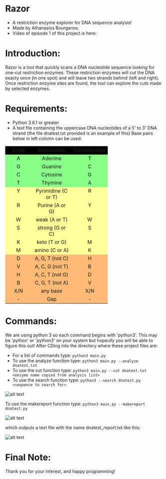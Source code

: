 # Razor
- A restriction enzyme explorer for DNA sequence analysis! 
- Made by Athanasios Bourganos. 
- Video of episode 1 of this project is here: 

# Introduction:
Razor is a tool that quickly scans a DNA nucleotide sequence looking for one-cut restriction enzymes. These restriction enzymes will cut the DNA exacty once (in one spot) and will leave two strands behind (left and right). Once restriction enzyme sites are found, the tool can explore the cuts made by selected enzymes.

# Requirements:
- Python 3.6.1 or greater
- A text file containing the uppercase DNA nucleotides of a 5' to 3' DNA strand (the file dnatest.txt provided is an example of this)
Base pairs below in left colomn can be used:
<table>
      <tbody>
            <tr>
             <td width="69" valign="top" bgcolor="#000000" class="red"><center class="style2">
              <b>Code</b>
             </center></td>
             <td width="112" valign="top" bgcolor="#000000" class="red"><center class="style1">
              <span class="red"><b>Represents</b></span>
             </center></td>
             <td width="85" valign="top" bgcolor="#000000" class="red"><center class="style1">
              <b>Complement</b>
             </center></td>
            </tr>
            <tr>
             <td bgcolor="#88FF88" valign="top"><center>
             A<br />             
             </center></td>
             <td bgcolor="#88FF88" valign="top"><center>
             Adenine
             </center></td>
             <td bgcolor="#88FF88" valign="top"><center>
             T<br />             
             </center></td>
            </tr>
            <tr>
             <td bgcolor="#88FF88" valign="top"><center>
             G<br />             
             </center></td>
             <td bgcolor="#88FF88" valign="top"><center>
             Guanine
             </center></td>
             <td bgcolor="#88FF88" valign="top"><center>
             C<br />             
             </center></td>
            </tr>
            <tr>
             <td bgcolor="#88FF88" valign="top"><center>
             C<br />             
             </center></td>
             <td bgcolor="#88FF88" valign="top"><center>
             Cytosine
             </center></td>
             <td bgcolor="#88FF88" valign="top"><center>
             G<br />             
             </center></td>
            </tr>
            <tr>
             <td bgcolor="#88FF88" valign="top"><center>
             T<br />             
             </center></td>
             <td bgcolor="#88FF88" valign="top"><center>
             Thymine
             </center></td>
             <td bgcolor="#88FF88" valign="top"><center>
             A<br />             
             </center></td>
            </tr>
            <tr>
             <td bgcolor="#FFFF99" valign="top"><center>
             Y<br />             
             </center></td>
             <td bgcolor="#FFFF99" valign="top"><center>
              Pyrimidine (C or T)<br />             
             </center></td>
             <td bgcolor="#FFFF99" valign="top"><center>
             R<br />             
             </center></td>
            </tr>
            <tr>
             <td bgcolor="#FFFF99" valign="top"><center>
             R<br />             
             </center></td>
             <td bgcolor="#FFFF99" valign="top"><center>
              Purine (A or G)<br />             
             </center></td>
             <td bgcolor="#FFFF99" valign="top"><center>
             Y<br />             
             </center></td>
            </tr>
            <tr>
             <td bgcolor="#FFFF99" valign="top"><center>
             W<br />             
             </center></td>
             <td bgcolor="#FFFF99" valign="top"><center>
              weak (A or T)<br />             
             </center></td>
             <td bgcolor="#FFFF99" valign="top"><center>
             W<br />             
             </center></td>
            </tr>
            <tr>
             <td bgcolor="#FFFF99" valign="top"><center>
             S<br />             
             </center></td>
             <td bgcolor="#FFFF99" valign="top"><center>
              strong (G or C)<br />             
             </center></td>
             <td bgcolor="#FFFF99" valign="top"><center>
             S<br />             
             </center></td>
            </tr>
            <tr>
             <td bgcolor="#FFFF99" valign="top"><center>
             K<br />             
             </center></td>
             <td bgcolor="#FFFF99" valign="top"><center>
              keto (T or G)<br />             
             </center></td>
             <td bgcolor="#FFFF99" valign="top"><center>
             M<br />             
             </center></td>
            </tr>
            <tr>
             <td bgcolor="#FFFF99" valign="top"><center>
             M<br />             
             </center></td>
             <td bgcolor="#FFFF99" valign="top"><center>
              amino (C or A)<br />             
             </center></td>
             <td bgcolor="#FFFF99" valign="top"><center>
             K<br />             
             </center></td>
            </tr>
            <tr>
             <td bgcolor="#FFBA75" valign="top"><center>
             D<br />             
             </center></td>
             <td bgcolor="#FFBA75" valign="top"><center>
             A, G, T (not C)<br />             
             </center></td>
             <td bgcolor="#FFBA75" valign="top"><center>
             H<br />             
             </center></td>
            </tr>
            <tr>
             <td bgcolor="#FFBA75" valign="top"><center>
             V<br />             
             </center></td>
             <td bgcolor="#FFBA75" valign="top"><center>
             A, C, G (not T)<br />             
             </center></td>
             <td bgcolor="#FFBA75" valign="top"><center>
             B<br />             
             </center></td>
            </tr>
            <tr>
             <td bgcolor="#FFBA75" valign="top"><center>
             H<br />             
             </center></td>
             <td bgcolor="#FFBA75" valign="top"><center>
             A, C, T (not G)<br />             
             </center></td>
             <td bgcolor="#FFBA75" valign="top"><center>
             D<br />             
             </center></td>
            </tr>
            <tr>
             <td bgcolor="#FFBA75" valign="top"><center>
             B<br />             
             </center></td>
             <td bgcolor="#FFBA75" valign="top"><center>
             C, G, T (not A)<br />             
             </center></td>
             <td bgcolor="#FFBA75" valign="top"><center>
             V<br />             
             </center></td>
            </tr>
            <tr>
             <td bgcolor="#FFBA75" valign="top"><center>
             X/N
             </center></td>
             <td bgcolor="#FFBA75" valign="top"><center>
             any base 
             </center></td>
             <td bgcolor="#FFBA75" valign="top"><center>
             X/N
             </center></td>
            </tr>
            <tr>
             <td bgcolor="#FFBA75" valign="top"><center>
             -<br />             
             </center></td>
             <td bgcolor="#FFBA75" valign="top"><center>
             Gap<br />             
             </center></td>
             <td bgcolor="#FFBA75" valign="top"><center>
             -<br />             
             </center></td>
            </tr>
</tbody>
</table>


# Commands:
We are using python 3 so each command begins with 'python3'. This may be 'python' or 'python3' on your system but hopeully you will be able to figure this out! After CDing into the directory where these project files are:

- For a list of commands type: ```python3 main.py```
- To use the analyze function type: ```python3 main.py --analyze dnatest.txt```
- To use the cut function type: ```python3 main.py --cut dnatest.txt <enzyme name copied from analysis list>```
- To use the search function type: ```python3 --search dnatest.py <sequence to search for>```
  
![alt text](https://i.ibb.co/vB7rrSw/Doc1.png)

To use the makereport function type: ```python3 main.py --makereport dnatest.py```

![alt text](https://i.ibb.co/TW58xk2/doc2.png)

which outputs a text file with the name dnatest_report.txt like this:

![alt text](https://i.ibb.co/njrtyNn/doc3.png)

# Final Note:
Thank you for your interest, and happy programming!
